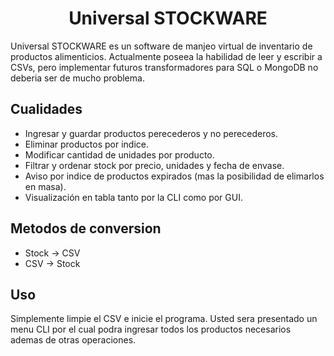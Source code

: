 <h1 align="center">Universal STOCKWARE</h1>

Universal STOCKWARE es un software de manjeo virtual de inventario de productos alimenticios. Actualmente poseea la 
habilidad de leer y escribir a CSVs, pero implementar futuros transformadores para SQL o MongoDB no deberia ser de 
mucho problema.

## Cualidades
- Ingresar y guardar productos perecederos y no perecederos.
- Eliminar productos por indice.
- Modificar cantidad de unidades por producto. 
- Filtrar y ordenar stock por precio, unidades y fecha de envase.
- Aviso por indice de productos expirados (mas la posibilidad de elimarlos en masa).
- Visualización en tabla tanto por la CLI como por GUI.

## Metodos de conversion
- Stock -> CSV
- CSV -> Stock

## Uso

Simplemente limpie el CSV e inicie el programa. Usted sera presentado un menu CLI por el cual podra ingresar todos los productos necesarios ademas de otras operaciones.
